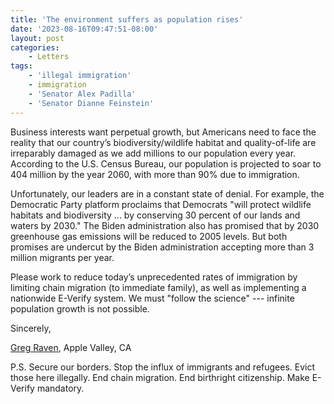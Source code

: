 ```yaml
---
title: 'The environment suffers as population rises'
date: '2023-08-16T09:47:51-08:00'
layout: post
categories:
    - Letters
tags:
    - 'illegal immigration'
    - immigration
    - 'Senator Alex Padilla'
    - 'Senator Dianne Feinstein'
---
```


Business interests want perpetual growth, but Americans need to face the reality that our country’s biodiversity/wildlife habitat and quality-of-life are irreparably damaged as we add millions to our population every year. According to the U.S. Census Bureau, our population is projected to soar to 404 million by the year 2060, with more than 90% due to immigration.

Unfortunately, our leaders are in a constant state of denial. For example, the Democratic Party platform proclaims that Democrats "will protect wildlife habitats and biodiversity ... by conserving 30 percent of our lands and waters by 2030." The Biden administration also has promised that by 2030 greenhouse gas emissions will be reduced to 2005 levels. But both promises are undercut by the Biden administration accepting more than 3 million migrants per year.

Please work to reduce today’s unprecedented rates of immigration by limiting chain migration (to immediate family), as well as implementing a nationwide E-Verify system. We must "follow the science" --- infinite population growth is not possible.

Sincerely,

[Greg Raven](https://www.gregraven.org/), Apple Valley, CA

P.S. Secure our borders. Stop the influx of immigrants and refugees. Evict those here illegally. End chain migration. End birthright citizenship. Make E-Verify mandatory.